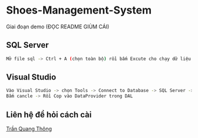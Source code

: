 # Shoes-Management-System
Giai đoạn demo (ĐỌC README GIÙM CÁI)

## SQL Server
```bash
Mở file sql -> Ctrl + A (chọn toàn bộ) rồi bấm Excute cho chạy dữ liệu
```

## Visual Studio
```bash
Vào Visual Studio -> chọn Tools -> Connect to Database -> SQL Server -> Nhập tên của Server Name -> bấm chọn Database dưới -> Test Connection -> Advanced -> Copy đoạn dưới ->
Bấm cancle -> Rồi Cop vào DataProvider trong DAL
```

## Liên hệ để hỏi cách cài
[Trần Quang Thông](https://www.facebook.com/quangthong211101)
